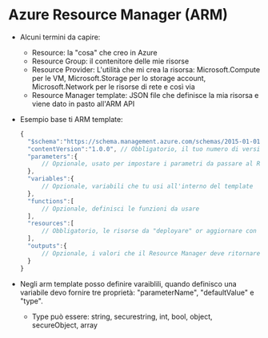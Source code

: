 # Azure Resource Manager (ARM)

- Alcuni termini da capire:
  - Resource: la &quot;cosa&quot; che creo in Azure
  - Resource Group: il contenitore delle mie risorse
  - Resource Provider: L&#39;utilità che mi crea la risorsa: Microsoft.Compute per le VM, Microsoft.Storage per lo storage account, Microsoft.Network per le risorse di rete e così via
  - Resource Manager template: JSON file che definisce la mia risorsa e viene dato in pasto all&#39;ARM API
- Esempio base ti ARM template:
  
  ```javascript
  {
    "$schema":"https://schema.management.azure.com/schemas/2015-01-01/deploymentTemplate.json#",
    "contentVersion":"1.0.0", // Obbligatorio, il tuo numero di version
    "parameters":{
        // Opzionale, usato per impostare i parametri da passare al Resource Manager
    },
    "variables":{
        // Opzionale, variabili che tu usi all'interno del template
    },
    "functions":[
        // Opzionale, definisci le funzioni da usare
    ],
    "resources":[
        // Obbligatorio, le risorse da "deployare" or aggiornare con questo template
    ],
    "outputs":{
        // Opzionale, i valori che il Resource Manager deve ritornare al termine del deploy
    }
  }
  ```

- Negli arm template posso definire varaiblili, quando definisco una variabile devo fornire tre propriet&agrave;: "parameterName", "defaultValue" e "type".
  - Type pu&ograve; essere: string, securestring, int, bool, object, secureObject, array